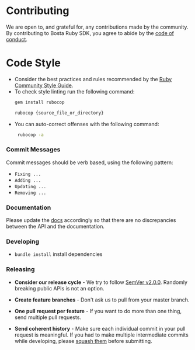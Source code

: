 # Contributing

We are open to, and grateful for, any contributions made by the community. By contributing to Bosta Ruby SDK, you agree to abide by the [code of conduct](https://github.com/bostaapp/bosta-ruby/blob/master/CONTRIBUTING.md).


# Code Style

- Consider the best practices and rules recommended by the
  [Ruby Community Style Guide](https://github.com/bbatsov/ruby-style-guide).
- To check style linting run the following command:
    ```bash
    gem install rubocop

    rubocop {source_file_or_directory}

    ```
- You can auto-correct offenses with the following command:
    ```bash
     rubocop -a
    ```

### Commit Messages

Commit messages should be verb based, using the following pattern:

- `Fixing ...`
- `Adding ...`
- `Updating ...`
- `Removing ...`

### Documentation

Please update the [docs](README.md) accordingly so that there are no discrepancies between the API and the documentation.

### Developing

- `bundle install` install dependencies

### Releasing

- **Consider our release cycle** - We try to follow [SemVer v2.0.0](http://semver.org/). Randomly breaking public APIs is not an option.

- **Create feature branches** - Don't ask us to pull from your master branch.

- **One pull request per feature** - If you want to do more than one thing, send multiple pull requests.

- **Send coherent history** - Make sure each individual commit in your pull request is meaningful. If you had to make multiple intermediate commits while developing, please [squash them](http://www.git-scm.com/book/en/v2/Git-Tools-Rewriting-History#Changing-Multiple-Commit-Messages) before submitting.

